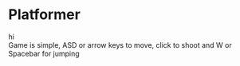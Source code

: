 # Platformer
hi </br>
Game is simple, ASD or arrow keys to move, click to shoot and W or Spacebar for jumping
